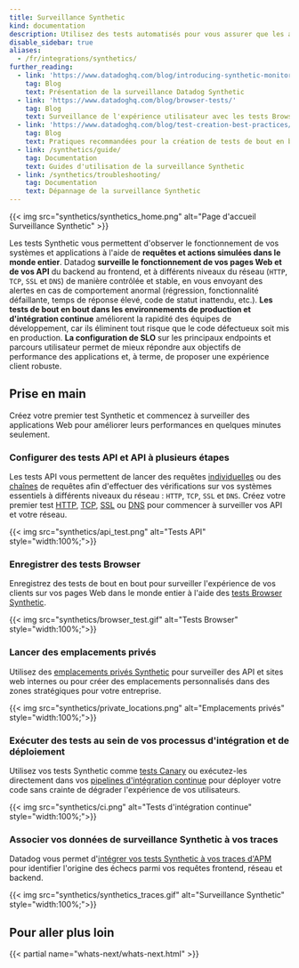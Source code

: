 ```yaml
---
title: Surveillance Synthetic
kind: documentation
description: Utilisez des tests automatisés pour vous assurer que les aspects les plus importants de vos systèmes et applications fonctionnent correctement à différents endroits du monde.
disable_sidebar: true
aliases:
  - /fr/integrations/synthetics/
further_reading:
  - link: 'https://www.datadoghq.com/blog/introducing-synthetic-monitoring/'
    tag: Blog
    text: Présentation de la surveillance Datadog Synthetic
  - link: 'https://www.datadoghq.com/blog/browser-tests/'
    tag: Blog
    text: Surveillance de l'expérience utilisateur avec les tests Browser de Datadog
  - link: 'https://www.datadoghq.com/blog/test-creation-best-practices/'
    tag: Blog
    text: Pratiques recommandées pour la création de tests de bout en bout
  - link: /synthetics/guide/
    tag: Documentation
    text: Guides d'utilisation de la surveillance Synthetic
  - link: /synthetics/troubleshooting/
    tag: Documentation
    text: Dépannage de la surveillance Synthetic
---
```

{{< img src="synthetics/synthetics_home.png" alt="Page d'accueil Surveillance Synthetic" >}}

Les tests Synthetic vous permettent d'observer le fonctionnement de vos systèmes et applications à l'aide de **requêtes et actions simulées dans le monde entier**. Datadog **surveille le fonctionnement de vos pages Web et de vos API** du backend au frontend, et à différents niveaux du réseau (`HTTP`, `TCP`, `SSL` et `DNS`) de manière contrôlée et stable, en vous envoyant des alertes en cas de comportement anormal (régression, fonctionnalité défaillante, temps de réponse élevé, code de statut inattendu, etc.). **Les tests de bout en bout dans les environnements de production et d'intégration continue** améliorent la rapidité des équipes de développement, car ils éliminent tout risque que le code défectueux soit mis en production. **La configuration de SLO** sur les principaux endpoints et parcours utilisateur permet de mieux répondre aux objectifs de performance des applications et, à terme, de proposer une expérience client robuste.

## Prise en main
Créez votre premier test Synthetic et commencez à surveiller des applications Web pour améliorer leurs performances en quelques minutes seulement.

### Configurer des tests API et API à plusieurs étapes

Les tests API vous permettent de lancer des requêtes [individuelles][1] ou des [chaînes][2] de requêtes afin d'effectuer des vérifications sur vos systèmes essentiels à différents niveaux du réseau : `HTTP`, `TCP`, `SSL` et `DNS`. Créez votre premier test [HTTP][3], [TCP][4], [SSL][5] ou [DNS][6] pour commencer à surveiller vos API et votre réseau.

{{< img src="synthetics/api_test.png" alt="Tests API"  style="width:100%;">}}

### Enregistrer des tests Browser

Enregistrez des tests de bout en bout pour surveiller l'expérience de vos clients sur vos pages Web dans le monde entier à l'aide des [tests Browser Synthetic][7].

{{< img src="synthetics/browser_test.gif" alt="Tests Browser"  style="width:100%;">}}

### Lancer des emplacements privés

Utilisez des [emplacements privés Synthetic][8] pour surveiller des API et sites web internes ou pour créer des emplacements personnalisés dans des zones stratégiques pour votre entreprise.

{{< img src="synthetics/private_locations.png" alt="Emplacements privés"  style="width:100%;">}}

### Exécuter des tests au sein de vos processus d'intégration et de déploiement

Utilisez vos tests Synthetic comme [tests Canary][9] ou exécutez-les directement dans vos [pipelines d'intégration continue][9] pour déployer votre code sans crainte de dégrader l'expérience de vos utilisateurs.

 {{< img src="synthetics/ci.png" alt="Tests d'intégration continue"  style="width:100%;">}}

### Associer vos données de surveillance Synthetic à vos traces

Datadog vous permet d'[intégrer vos tests Synthetic à vos traces d'APM][10] pour identifier l'origine des échecs parmi vos requêtes frontend, réseau et backend.

{{< img src="synthetics/synthetics_traces.gif" alt="Surveillance Synthetic" style="width:100%;">}}

## Pour aller plus loin

{{< partial name="whats-next/whats-next.html" >}}

[1]: /fr/synthetics/api_tests/
[2]: /fr/synthetics/multistep
[3]: /fr/getting_started/synthetics/api_test
[4]: /fr/synthetics/api_tests/?tab=tcptest
[5]: /fr/synthetics/api_tests/?tab=ssltest
[6]: /fr/synthetics/api_tests/?tab=dnstest
[7]: /fr/getting_started/synthetics/browser_test
[8]: /fr/getting_started/synthetics/private_location
[9]: /fr/synthetics/ci/
[10]: /fr/synthetics/apm/

